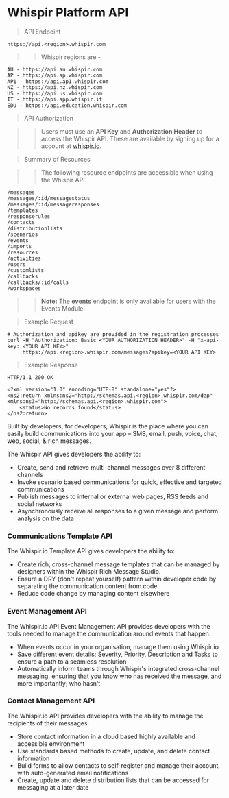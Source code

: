 # Whispir Platform API

> API Endpoint

```
https://api.<region>.whispir.com
```

>> Whispir regions are -

```
AU - https://api.au.whispir.com
AP - https://api.ap.whispir.com
AP1 - https://api.ap1.whispir.com
NZ - https://api.nz.whispir.com
US - https://api.us.whispir.com
IT - https://api.app.whispir.it
EDU - https://api.education.whispir.com
```

> API Authorization

> > Users must use an **API Key** and **Authorization Header** to access the Whispir API. These are available by signing up for a account at [whispir.io](https://whispir.io).


> Summary of Resources

> > The following resource endpoints are accessible when using the Whispir API.

```
/messages
/messages/:id/messagestatus
/messages/:id/messageresponses
/templates
/responserules
/contacts
/distributionlists
/scenarios
/events
/imports
/resources
/activities
/users
/customlists
/callbacks
/callbacks/:id/calls
/workspaces
```
> > **Note:** The **events** endpoint is only available for users with the Events Module.

> Example Request

```shell
# Authorization and apikey are provided in the registration processes
curl -H "Authorization: Basic <YOUR AUTHORIZATION HEADER>" -H "x-api-key: <YOUR API KEY>"
     https://api.<region>.whispir.com/messages?apikey=<YOUR API KEY>
```

> Example Response


```text
HTTP/1.1 200 OK
```

```shell
<?xml version="1.0" encoding="UTF-8" standalone="yes"?>
<ns2:return xmlns:ns2="http://schemas.api.<region>.whispir.com/dap" xmlns:ns3="http://schemas.api.<region>.whispir.com">
    <status>No records found</status>
</ns2:return>
```

Built by developers, for developers, Whispir is the place where you can easily build communications into your app – SMS, email, push, voice, chat, web, social, & rich messages.

The Whispir API gives developers the ability to:

* Create, send and retrieve multi-channel messages over 8 different channels
* Invoke scenario based communications for quick, effective and targeted communications
* Publish messages to internal or external web pages, RSS feeds and social networks
* Asynchronously receive all responses to a given message and perform analysis on the data

### Communications Template API

The Whispir.io Template API gives developers the ability to:

* Create rich, cross-channel message templates that can be managed by designers within the Whispir Rich Message Studio.
* Ensure a DRY (don't repeat yourself) pattern within developer code by separating the communication content from code
* Reduce code change by managing content elsewhere

### Event Management API

The Whispir.io API Event Management API provides developers with the tools needed to manage the communication around events that happen:

* When events occur in your organisation, manage them using Whispir.io
* Save different event details; Severity, Priority, Description and Tasks to ensure a path to a seamless resolution
* Automatically inform teams through Whispir's integrated cross-channel messaging, ensuring that you know who has received the message, and more importantly; who hasn't

### Contact Management API

The Whispir.io API provides developers with the ability to manage the recipients of their messages:

* Store contact information in a cloud based highly available and accessible environment
* Use standards based methods to create, update, and delete contact information
* Build forms to allow contacts to self-register and manage their account, with auto-generated email notifications
* Create, update and delete distribution lists that can be accessed for messaging at a later date
